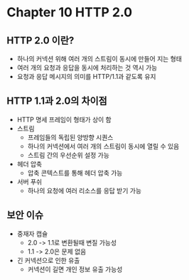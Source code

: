 # Chapter 10 HTTP 2.0
## HTTP 2.0 이란?
- 하나의 커넥션 위해 여러 개의 스트림이 동시에 만들어 지는 형태
- 여러 개의 요청과 응답을 동시에 처리하는 것 역시 가능
- 요청과 응답 메시지의 의미를 HTTP/1.1과 같도록 유지

## HTTP 1.1과 2.0의 차이점
- HTTP 명세 프레임이 형태가 상이 함
- 스트림
  - 프레임들의 독립된 양방향 시퀀스
  - 하나의 커넥션에서 여러 개의 스트림이 동시에 열릴 수 있음
  - 스트림 간의 우선순위 설정 가능
- 헤더 압축
  - 압축 콘텍스트를 통해 헤더 압축 가능
- 서버 푸쉬
  - 하나의 요청에 여러 리소스를 응답 받기 가능

## 보안 이슈
- 중재자 캡슐
  - 2.0 -> 1.1로 변환될때 변질 가능성
  - 1.1 -> 2.0은 문제 없음
- 긴 커넥션으로 인한 유출
  - 커넥션이 길면 개인 정보 유출 가능성